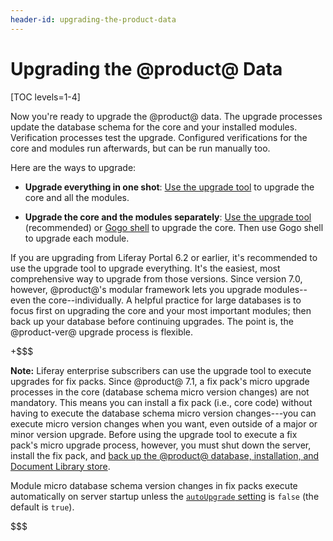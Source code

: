 ```yaml
---
header-id: upgrading-the-product-data
---
```


# Upgrading the @product@ Data

[TOC levels=1-4]

Now you're ready to upgrade the @product@ data. The upgrade processes update the
database schema for the core and your installed modules. Verification processes
test the upgrade. Configured verifications for the core and modules run
afterwards, but can be run manually too. 

Here are the ways to upgrade:

-   **Upgrade everything in one shot**:
    [Use the upgrade tool](/discover/deployment/-/knowledge_base/7-1/running-the-upgrade)
    to upgrade the core and all the modules. 

-   **Upgrade the core and the modules separately**:
    [Use the upgrade tool](/discover/deployment/-/knowledge_base/7-1/running-the-upgrade) (recommended) or
    [Gogo shell](/discover/deployment/-/knowledge_base/7-1/gogo-shell-commands-for-module-upgrades) to upgrade the core. Then use Gogo shell to upgrade each module. 

If you are upgrading from Liferay Portal 6.2 or earlier, it's recommended to use
the upgrade tool to upgrade everything. It's the easiest, most comprehensive way
to upgrade from those versions. Since version 7.0, however, @product@'s modular
framework lets you upgrade modules--even the core--individually. A helpful
practice for large databases is to focus first on upgrading the core and your
most important modules; then back up your database before continuing upgrades.
The point is, the @product-ver@ upgrade process is flexible.

+$$$

**Note:** Liferay enterprise subscribers can use the upgrade tool to execute 
upgrades for fix packs. Since @product@ 7.1, a fix pack's micro upgrade
processes in the core (database schema micro version changes) are not
mandatory. This means you can install a fix pack (i.e., core code) without
having to execute the database schema micro version changes---you can execute
micro version changes when you want, even outside of a major or minor version
upgrade. Before using the upgrade tool to execute a fix pack's micro upgrade
process, however, you must shut down the server, install the fix pack, and 
[back up the @product@ database, installation, and Document Library store](/discover/deployment/-/knowledge_base/7-1/backing-up-a-liferay-installation). 

Module micro database schema version changes in fix packs execute automatically
on server startup unless the
[`autoUpgrade` setting](/discover/deployment/-/knowledge_base/7-1/configuring-the-data-upgrade)
is `false` (the default is `true`). 

$$$
